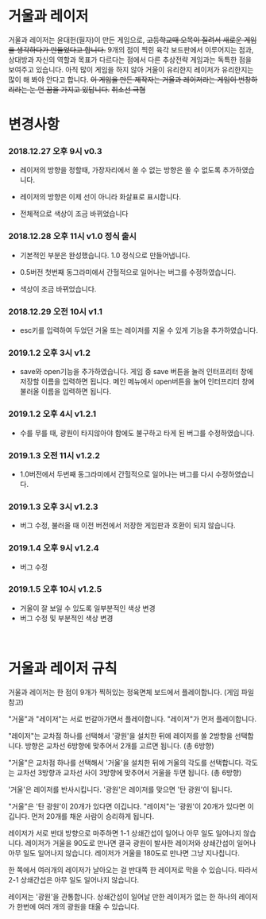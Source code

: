 # 거울과 레이저
거울과 레이저는 윤대헌(필자)이 만든 게임으로, ~~고등학교때 오목이 질려서 새로운 게임을 생각하다가 만들었다고 합니다.~~ 9개의 점이 찍힌 육각 보드판에서 이루어지는 점과, 상대방과 자신의 역할과 목표가 다르다는 점에서 다른 추상전략 게임과는 독특한 점을 보여주고 있습니다. 아직 많이 게임을 하지 않아 거울이 유리한지 레이저가 유리한지는 많이 해 봐야 안다고 합니다.
~~이 게임을 만든 제작자는 거울과 레이저라는 게임이 번창하리라는 눈 먼 꿈을 가지고 있답니다.~~
~~취소선 극혐~~

# 변경사항

### 2018.12.27 오후 9시 v0.3

* 레이저의 방향을 정할때, 가장자리에서 쏠 수 없는 방향은 쏠 수 없도록 추가하였습니다.

* 레이저의 방향은 이제 선이 아니라 화살표로 표시합니다.

* 전체적으로 색상이 조금 바뀌었습니다


### 2018.12.28 오후 11시 v1.0 정식 출시

* 기본적인 부분은 완성했습니다. 1.0 정식으로 만들어냅니다.

* 0.5버전 첫번째 동그라미에서 간헐적으로 일어나는 버그를 수정하였습니다.

* 색상이 조금 바뀌었습니다.



### 2018.12.29 오전 10시 v1.1

* esc키를 입력하여 두었던 거울 또는 레이저를 지울 수 있게 기능을 추가하였습니다.



### 2019.1.2 오후 3시 v1.2

* save와 open기능을 추가하였습니다. 게임 중 save 버튼을 눌러 인터프리터 창에 저장할 이름을 입력하면 됩니다. 메인 메뉴에서 open버튼을 눌어 인터프리터 창에 불러올 이름을 입력하면 됩니다.



### 2019.1.2 오후 4시 v1.2.1

* 수를 무를 때, 광원이 타지않아야 함에도 불구하고 타게 된 버그를 수정하였습니다.



### 2019.1.3 오전 11시 v1.2.2

* 1.0버전에서 두번째 동그라미에서 간헐적으로 일어나는 버그를 다시 수정하였습니다.



### 2019.1.3 오후 3시 v1.2.3

* 버그 수정, 불러올 때 이전 버전에서 저장한 게임판과 호환이 되지 않습니다.

### 2019.1.4 오후 9시 v1.2.4
* 버그 수정

### 2019.1.5 오후 10시 v1.2.5
* 거울이 잘 보일 수 있도록 일부분적인 색상 변경
* 버그 수정 및 부분적인 색상 변경



<br>

# 거울과 레이저 규칙

거울과 레이저는 한 점이 9개가 찍허있는 정육면체 보드에서 플레이합니다. (게임 파일 참고)

"거울"과 "레이저"는 서로 번갈아가면서 플레이합니다. "레이저"가 먼저 플레이합니다.

"레이저"는 교차점 하나를 선택해서 '광원'을 설치한 뒤에 레이저를 쏠 2방향을 선택합니다. 방향은 교차선 6방향에 맞추어서 2개를 고르면 됩니다. (총 6방향)

"거울"은 교차점 하나를 선택해서 '거울'을 설치한 뒤에 거울의 각도를 선택합니다. 각도는 교차선 3방향과 교차선 사이 3방향에 맞추어서 거울을 두면 됩니다. (총 6방향)

'거울'은 레이저를 반사시킵니다. '광원'은 레이저를 맞으면 '탄 광원'이 됩니다.

"거울"은 '탄 광원'이 20개가 있다면 이깁니다. "레이저"는 '광원'이 20개가 있다면 이깁니다. 먼저 20개를 채운 사람이 승리하게 됩니다.

레이저가 서로 반대 방향으로 마주하면 1-1 상쇄간섭이 일어나 아무 일도 일어나지 않습니다. 레이저가 거울을 90도로 만나면 결국 광원이 발사한 레이저와 상쇄간섭이 일어나 아무 일도 일어나지 않습니다. 레이저가 거울을 180도로 만나면 그냥 지나칩니다.

한 쪽에서 여러개의 레이저가 날아오는 걸 반대쪽 한 레이저로 막을 수 있습니다. 따라서 2-1 상쇄간섭은 아무 일도 일어나지 않습니다.

레이저는 '광원'을 관통합니다. 상쇄간섭이 일어날 만한 레이저가 없는 한 하나의 레이저가 한번에 여러 개의 광원을 태울 수 있습니다.
